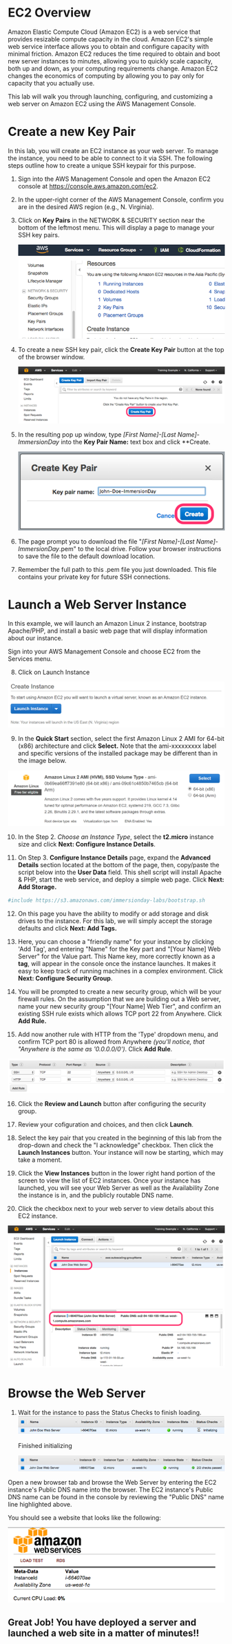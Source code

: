 EC2 Overview
============

Amazon Elastic Compute Cloud (Amazon EC2) is a web service that provides
resizable compute capacity in the cloud. Amazon EC2's simple web service
interface allows you to obtain and configure capacity with minimal
friction. Amazon EC2 reduces the time required to obtain and boot new
server instances to minutes, allowing you to quickly scale capacity,
both up and down, as your computing requirements change. Amazon EC2
changes the economics of computing by allowing you to pay only for
capacity that you actually use.

This lab will walk you through launching, configuring, and customizing a
web server on Amazon EC2 using the AWS Management Console.

Create a new Key Pair
=====================

In this lab, you will create an EC2 instance as your web server. To
manage the instance, you need to be able to connect to it via SSH. The
following steps outline how to create a unique SSH keypair for this
purpose.

1.  Sign into the AWS Management Console and open the Amazon EC2 console
    at <https://console.aws.amazon.com/ec2>.

2.  In the upper-right corner of the AWS Management Console, confirm you
    are in the desired AWS region (e.g., N. Virginia).
    
3.  Click on **Key Pairs** in the NETWORK & SECURITY section near the
    bottom of the leftmost menu. This will display a page to manage your
    SSH key pairs.

    ![images](media/image2.png)

4.  To create a new SSH key pair, click the **Create Key Pair** button at the top of the browser window.

    ![images](./media/image3.png)

5.  In the resulting pop up window, type *\[First Name\]-\[Last Name\]-ImmersionDay* into the **Key Pair Name:** text box and click **Create.
    
    ![images](./media/image4.png)
    
6.  The page prompt you to download the file "*\[First Name\]-\[Last
    Name\]-ImmersionDay*.pem" to the local drive. Follow your browser
    instructions to save the file to the default download location.

7.  Remember the full path to this .pem file you just downloaded. This
    file contains your private key for future SSH connections.

Launch a Web Server Instance
============================

In this example, we will launch an Amazon Linux 2 instance, bootstrap
Apache/PHP, and install a basic web page that will display information
about our instance.

Sign into your AWS Management Console and choose EC2 from the Services
menu.

8.  Click on Launch Instance

![images](./media/image7.png)

9.  In the **Quick Start** section, select the first Amazon Linux 2 AMI
    for 64-bit (x86) architecture and click **Select.** Note that the
    ami-xxxxxxxxx label and specific versions of the installed package
    may be different than in the image below.

![images](./media/image8.png)

10. In the Step 2. *Choose an Instance Type*, select the **t2.micro**
    instance size and click **Next: Configure Instance Details**.

11. On Step 3. **Configure Instance Details** page, expand the
    **Advanced Details** section located at the bottom of the page,
    then, copy/paste the script below into the **User Data** field. This
    shell script will install Apache & PHP, start the web service, and
    deploy a simple web page. Click **Next: Add Storage.**
    
```sh
#include https://s3.amazonaws.com/immersionday-labs/bootstrap.sh
```

    
12. On this page you have the ability to modify or add storage and disk
    drives to the instance. For this lab, we will simply accept the
    storage defaults and click **Next: Add Tags.**

13. Here, you can choose a "friendly name" for your instance by clicking
    'Add Tag', and entering "Name" for the Key part and "\[Your Name\]
    Web Server" for the Value part. This Name key, more correctly known
    as a **tag**, will appear in the console once the instance launches.
    It makes it easy to keep track of running machines in a complex
    environment. Click **Next: Configure Security Group**.

14. You will be prompted to create a new security group, which will be
    your firewall rules. On the assumption that we are building out a
    Web server, name your new security group "\[Your Name\] Web Tier",
    and confirm an existing SSH rule exists which allows TCP port 22
    from Anywhere. Click **Add Rule.**

15. Add now another rule with HTTP from the 'Type' dropdown menu, and
    confirm TCP port 80 is allowed from Anywhere *(you'll notice, that
    "Anywhere is the same as '0.0.0.0/0')*. Click **Add Rule**.

![images](./media/image9.png)

16. Click the **Review and Launch** button after configuring the
    security group.

17. Review your cofiguration and choices, and then click **Launch**.

18. Select the key pair that you created in the beginning of this lab
    from the drop-down and check the \"I acknowledge\" checkbox. Then
    click the **Launch Instances** button. Your instance will now be
    starting, which may take a moment.

19. Click the **View Instances** button in the lower right hand portion
    of the screen to view the list of EC2 instances. Once your instance
    has launched, you will see your Web Server as well as the
    Availability Zone the instance is in, and the publicly routable DNS
    name.

20. Click the checkbox next to your web server to view details about
    this EC2 instance.

![images](./media/image10.png)

Browse the Web Server
=====================

1.  Wait for the instance to pass the Status Checks to finish
    loading.
    ![images](./media/image11.png)
    
    Finished initializing
    
    ![images](./media/image12.png)

Open a new browser tab and browse the Web Server by entering the EC2
instance's Public DNS name into the browser. The EC2 instance's Public
DNS name can be found in the console by reviewing the "Public DNS" name
line highlighted above.


You should see a website that looks like the following:

![images](./media/image13.png)


Great Job! You have deployed a server and launched a web site in a matter of minutes!! 
--------------------------------------------------------------------------------------
